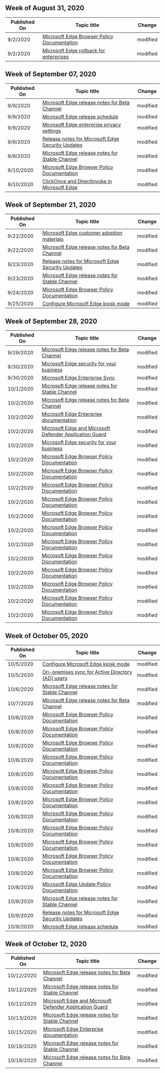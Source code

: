 <!-- This file is generated automatically each week. Changes made to this file will be overwritten.-->



## Week of August 31, 2020


| Published On |Topic title | Change |
|------|------------|--------|
| 9/2/2020 | [Microsoft Edge Browser Policy Documentation](/DeployEdge/microsoft-edge-policies) | modified |
| 9/2/2020 | [Microsoft Edge rollback for enterprises](/DeployEdge/edge-learnmore-rollback) | modified |


## Week of September 07, 2020


| Published On |Topic title | Change |
|------|------------|--------|
| 9/9/2020 | [Microsoft Edge release notes for Beta Channel](/DeployEdge/microsoft-edge-relnote-beta-channel) | modified |
| 9/9/2020 | [Microsoft Edge release schedule](/DeployEdge/microsoft-edge-release-schedule) | modified |
| 9/9/2020 | [Microsoft Edge enterprise privacy settings](/DeployEdge/microsoft-edge-enterprise-privacy-settings) | modified |
| 9/9/2020 | [Release notes for Microsoft Edge Security Updates](/DeployEdge/microsoft-edge-relnotes-security) | modified |
| 9/9/2020 | [Microsoft Edge release notes for Stable Channel](/DeployEdge/microsoft-edge-relnote-stable-channel) | modified |
| 9/10/2020 | [Microsoft Edge Browser Policy Documentation](/DeployEdge/microsoft-edge-policies) | modified |
| 9/10/2020 | [ClickOnce and DirectInvoke in Microsoft Edge](/DeployEdge/edge-learn-more-co-di) | modified |


## Week of September 21, 2020


| Published On |Topic title | Change |
|------|------------|--------|
| 9/22/2020 | [Microsoft Edge customer adoption materials](/DeployEdge/microsoft-edge-customer-adoption-kit) | modified |
| 9/22/2020 | [Microsoft Edge release notes for Beta Channel](/DeployEdge/microsoft-edge-relnote-beta-channel) | modified |
| 9/23/2020 | [Release notes for Microsoft Edge Security Updates](/DeployEdge/microsoft-edge-relnotes-security) | modified |
| 9/23/2020 | [Microsoft Edge release notes for Stable Channel](/DeployEdge/microsoft-edge-relnote-stable-channel) | modified |
| 9/24/2020 | [Microsoft Edge Browser Policy Documentation](/DeployEdge/microsoft-edge-policies) | modified |
| 9/25/2020 | [Configure Microsoft Edge kiosk mode](/DeployEdge/microsoft-edge-configure-kiosk-mode) | modified |


## Week of September 28, 2020


| Published On |Topic title | Change |
|------|------------|--------|
| 9/29/2020 | [Microsoft Edge release notes for Beta Channel](/DeployEdge/microsoft-edge-relnote-beta-channel) | modified |
| 9/30/2020 | [Microsoft Edge security for your business](/DeployEdge/ms-edge-security-for-business) | modified |
| 9/30/2020 | [Microsoft Edge Enterprise Sync](/DeployEdge/microsoft-edge-enterprise-sync) | modified |
| 10/1/2020 | [Microsoft Edge release notes for Stable Channel](/DeployEdge/microsoft-edge-relnote-stable-channel) | modified |
| 10/2/2020 | [Microsoft Edge release notes for Beta Channel](/DeployEdge/microsoft-edge-relnote-beta-channel) | modified |
| 10/2/2020 | [Microsoft Edge Enterprise documentation](/DeployEdge/index) | modified |
| 10/2/2020 | [Microsoft Edge and Microsoft Defender Application Guard](/DeployEdge/microsoft-edge-security-windows-defender-application-guard) | modified |
| 10/2/2020 | [Microsoft Edge security for your business](/DeployEdge/ms-edge-security-for-business) | modified |
| 10/2/2020 | [Microsoft Edge Browser Policy Documentation](/DeployEdge/browser-policies/de-de/microsoft-edge-policies) | modified |
| 10/2/2020 | [Microsoft Edge Browser Policy Documentation](/DeployEdge/browser-policies/en-us/microsoft-edge-policies) | modified |
| 10/2/2020 | [Microsoft Edge Browser Policy Documentation](/DeployEdge/browser-policies/es-es/microsoft-edge-policies) | modified |
| 10/2/2020 | [Microsoft Edge Browser Policy Documentation](/DeployEdge/browser-policies/fr-fr/microsoft-edge-policies) | modified |
| 10/2/2020 | [Microsoft Edge Browser Policy Documentation](/DeployEdge/browser-policies/it-it/microsoft-edge-policies) | modified |
| 10/2/2020 | [Microsoft Edge Browser Policy Documentation](/DeployEdge/browser-policies/ja-jp/microsoft-edge-policies) | modified |
| 10/2/2020 | [Microsoft Edge Browser Policy Documentation](/DeployEdge/browser-policies/ko-kr/microsoft-edge-policies) | modified |
| 10/2/2020 | [Microsoft Edge Browser Policy Documentation](/DeployEdge/browser-policies/pt-br/microsoft-edge-policies) | modified |
| 10/2/2020 | [Microsoft Edge Browser Policy Documentation](/DeployEdge/browser-policies/ru-ru/microsoft-edge-policies) | modified |
| 10/2/2020 | [Microsoft Edge Browser Policy Documentation](/DeployEdge/browser-policies/zh-cn/microsoft-edge-policies) | modified |
| 10/2/2020 | [Microsoft Edge Browser Policy Documentation](/DeployEdge/browser-policies/zh-tw/microsoft-edge-policies) | modified |
| 10/2/2020 | [Microsoft Edge Browser Policy Documentation](/DeployEdge/microsoft-edge-policies) | modified |


## Week of October 05, 2020


| Published On |Topic title | Change |
|------|------------|--------|
| 10/5/2020 | [Configure Microsoft Edge kiosk mode](/DeployEdge/microsoft-edge-configure-kiosk-mode) | modified |
| 10/5/2020 | [On-premises sync for Active Directory (AD) users](/DeployEdge/microsoft-edge-on-premises-sync) | modified |
| 10/6/2020 | [Microsoft Edge release notes for Stable Channel](/DeployEdge/microsoft-edge-relnote-stable-channel) | modified |
| 10/7/2020 | [Microsoft Edge release notes for Beta Channel](/DeployEdge/microsoft-edge-relnote-beta-channel) | modified |
| 10/8/2020 | [Microsoft Edge Browser Policy Documentation](/DeployEdge/browser-policies/de-de/microsoft-edge-policies) | modified |
| 10/8/2020 | [Microsoft Edge Browser Policy Documentation](/DeployEdge/browser-policies/en-us/microsoft-edge-policies) | modified |
| 10/8/2020 | [Microsoft Edge Browser Policy Documentation](/DeployEdge/browser-policies/es-es/microsoft-edge-policies) | modified |
| 10/8/2020 | [Microsoft Edge Browser Policy Documentation](/DeployEdge/browser-policies/fr-fr/microsoft-edge-policies) | modified |
| 10/8/2020 | [Microsoft Edge Browser Policy Documentation](/DeployEdge/browser-policies/it-it/microsoft-edge-policies) | modified |
| 10/8/2020 | [Microsoft Edge Browser Policy Documentation](/DeployEdge/browser-policies/ja-jp/microsoft-edge-policies) | modified |
| 10/8/2020 | [Microsoft Edge Browser Policy Documentation](/DeployEdge/browser-policies/ko-kr/microsoft-edge-policies) | modified |
| 10/8/2020 | [Microsoft Edge Browser Policy Documentation](/DeployEdge/browser-policies/pt-br/microsoft-edge-policies) | modified |
| 10/8/2020 | [Microsoft Edge Browser Policy Documentation](/DeployEdge/browser-policies/ru-ru/microsoft-edge-policies) | modified |
| 10/8/2020 | [Microsoft Edge Browser Policy Documentation](/DeployEdge/browser-policies/zh-cn/microsoft-edge-policies) | modified |
| 10/8/2020 | [Microsoft Edge Browser Policy Documentation](/DeployEdge/browser-policies/zh-tw/microsoft-edge-policies) | modified |
| 10/8/2020 | [Microsoft Edge Browser Policy Documentation](/DeployEdge/microsoft-edge-policies) | modified |
| 10/8/2020 | [Microsoft Edge Update Policy Documentation](/DeployEdge/microsoft-edge-update-policies) | modified |
| 10/9/2020 | [Microsoft Edge release notes for Stable Channel](/DeployEdge/microsoft-edge-relnote-stable-channel) | modified |
| 10/9/2020 | [Release notes for Microsoft Edge Security Updates](/DeployEdge/microsoft-edge-relnotes-security) | modified |
| 10/9/2020 | [Microsoft Edge release schedule](/DeployEdge/microsoft-edge-release-schedule) | modified |


## Week of October 12, 2020


| Published On |Topic title | Change |
|------|------------|--------|
| 10/12/2020 | [Microsoft Edge release notes for Beta Channel](/DeployEdge/microsoft-edge-relnote-beta-channel) | modified |
| 10/12/2020 | [Microsoft Edge release notes for Stable Channel](/DeployEdge/microsoft-edge-relnote-stable-channel) | modified |
| 10/12/2020 | [Microsoft Edge and Microsoft Defender Application Guard](/DeployEdge/microsoft-edge-security-windows-defender-application-guard) | modified |
| 10/13/2020 | [Microsoft Edge release notes for Stable Channel](/DeployEdge/microsoft-edge-relnote-stable-channel) | modified |
| 10/15/2020 | [Microsoft Edge Enterprise documentation](/DeployEdge/index) | modified |
| 10/16/2020 | [Microsoft Edge release notes for Stable Channel](/DeployEdge/microsoft-edge-relnote-stable-channel) | modified |
| 10/16/2020 | [Microsoft Edge release notes for Beta Channel](/DeployEdge/microsoft-edge-relnote-beta-channel) | modified |
